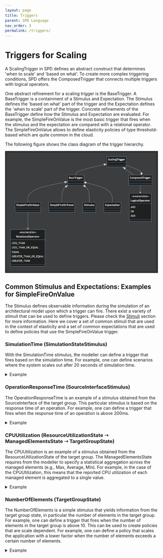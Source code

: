 ```yaml
---
layout: page
title: Triggers
parent: SPD Language
nav_order: 3
permalink: /triggers/
---
```

# Triggers for Scaling

A ScalingTrigger in SPD defines an abstract construct that determines 'when to scale' and 'based on what'. To create more complex 
triggering conditions, SPD offers the ComposedTrigger that connects multiple triggers with logical operators.  

One abstract refinement for a scaling trigger is the BaseTrigger. A BaseTrigger is a containment of a Stimulus and Expectation. 
The Stimulus defines the 'based on what' part of the trigger and the Expectation defines the 'when to scale' part of the trigger.
Concrete refinements of the BaseTrigger define how the Stimulus and Expectation are evaluated. For example, the SimpleFireOnValue 
is the most basic trigger that fires when the stimulus and the expectation are compared with a relational operator.
The SimpleFireOnValue allows to define elasticity policies of type threshold-based which are quite common in the cloud.

The following figure shows the class diagram of the trigger hierarchy.

![mermaid-triggers.png](../images/mermaid-triggers.png)

## Common Stimulus and Expectations: Examples for SimpleFireOnValue

The Stimulus defines observable information during the simulation of an architectural model upon which a trigger can fire. 
There exist a variety of stimuli that can be used to define triggers. Please check the [Stimuli](../docu/#triggersStimulus) section for more information.
Here we cover a set of common stimuli that are used in the context of elasticity and a set of common expectations that are used to define policies that use 
the SimpleFireOnValue trigger.

### SimulationTime (SimulationStateStimulus)

With the SimulationTime stimulus, the modeller can define a trigger that fires based on the simulation time. For example, one can define scenarios
where the system scales out after 20 seconds of simulation time. 

<details>
  <summary>Example</summary>
<br>
An example with a SimpleFireOnValue trigger that fires when the simulation time is above 20 seconds.
<hr>
<img src="../images/simulation-time.png" alt="Simulation Time Trigger"/>
<br>
</details>

### OperationResponseTime (SourceInterfaceStimulus)

The OperationResponseTime is an example of a stimulus obtained from the SourceInterface of the target group. 
This particular stimulus is based on the response time of an operation. For example, one can define a trigger that fires when the response time of an operation is 
above 200ms.

<details>
  <summary>Example</summary>
<br>
An example with a SimpleFireOnValue trigger that fires when the response time of a particular operation (e.g., 'getItems') is above 200ms.
<hr>
<img src="../images/operation-response-time.png" alt="Operation Response Time Trigger"/>
<br>
</details>


### CPUUtilization (ResourceUtilizationState ➝ ManagedElementsState ➝ TargetGroupState)

The CPUUtilization is an example of a stimulus obtained from the ResourceUtilizationState of the target group. The ManagedElementsState requires 
from the modeller to specify a statistical aggregation across the managed elements (e.g., Max, Average, Min). For example, in the case of the CPUUtilization,
this means that the reported CPU utilization of each managed element is aggregated to a single value. 

<details>
  <summary>Example</summary>
<br>
  Scale out when average CPU utilization across managed elements is above 80%.
<hr>
<img src="../images/cpu-util.png" alt="CPU Utilization Trigger"/>
<br>
</details>


### NumberOfElements (TargetGroupState)

The NumberOfElements is a simple stimulus that yields information from the target group state, in particular the number of elements in the target group.
For example, one can define a trigger that fires when the number of elements in the target group is above 10. This can be used to create policies that
are scale dependent. For example, one can define a policy that scales the application with a lower factor when the number of elements exceeds a certain number of elements.


<details>
  <summary>Example</summary>
<br> 
  A composed trigger that uses the number of elements stimulus as a guard for changing the scaling policy, i.e., when number of elements is above 10, the policy 
    fires when the cpu utilization is above 80%. 
<hr>
<img src="../images/number-of-elements.png" alt="Number of Elements Trigger"/>
<br>
</details>